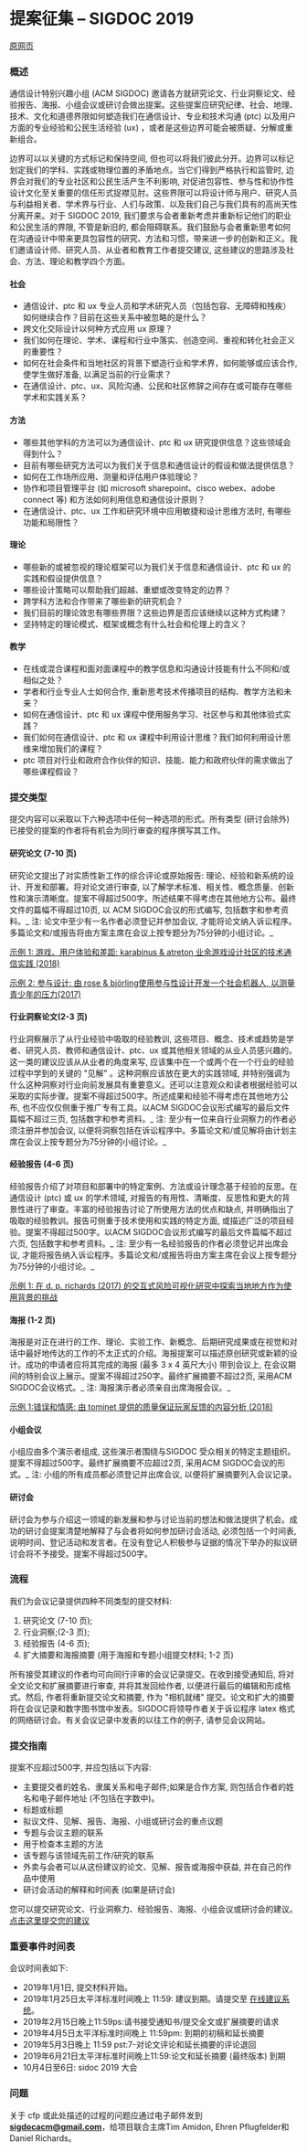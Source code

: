 # 提案征集 – SIGDOC 2019

[原网页](https://sigdoc.acm.org/conference/2019/call-for-proposals/ "Permalink to Call for Proposals – SIGDOC 2019")

### **概述**

通信设计特别兴趣小组 (ACM SIGDOC) 邀请各方就研究论文、行业洞察论文、经验报告、海报、小组会议或研讨会做出提案。这些提案应研究纪律、社会、地理、技术、文化和道德界限如何塑造我们在通信设计、专业和技术沟通 (ptc) 以及用户方面的专业经验和公民生活经验 (ux) ，或者是这些边界可能会被质疑、分解或重新组合。

边界可以以关键的方式标记和保持空间, 但也可以将我们彼此分开。边界可以标记划定我们的学科、实践或物理位置的矛盾地点。当它们得到严格执行和监管时, 边界会对我们的专业社区和公民生活产生不利影响, 对促进包容性、参与性和协作性设计文化至关重要的信任形式捉襟见肘。这些界限可以将设计师与用户、研究人员与利益相关者、学术界与行业、人们与政策、以及我们自己与我们具有的高尚天性分离开来。对于 SIGDOC 2019, 我们要求与会者重新考虑并重新标记他们的职业和公民生活的界限, 不管是新旧的, 都会阻碍联系。我们鼓励与会者重新思考如何在沟通设计中带来更具包容性的研究、方法和习惯，带来进一步的创新和正义。我们邀请设计师、研究人员、从业者和教育工作者提交建议, 这些建议的思路涉及社会、方法、理论和教学四个方面。

#### **社会**

* 通信设计、ptc 和 ux 专业人员和学术研究人员（包括包容、无障碍和残疾）如何继续合作？目前在这些关系中被忽略的是什么？
* 跨文化交际设计以何种方式应用 ux 原理？
* 我们如何在理论、学术、课程和行业中落实、创造空间、重视和转化社会正义的重要性？
* 如何在社会条件和当地社区的背景下塑造行业和学术界，如何能够或应该合作, 使学生做好准备, 以满足当前的行业需求？
* 在通信设计、ptc、ux、风险沟通、公民和社区修辞之间存在或可能存在哪些学术和实践关系？

#### **方法**
* 哪些其他学科的方法可以为通信设计、ptc 和 ux 研究提供信息？这些领域会得到什么？
* 目前有哪些研究方法可以为我们关于信息和通信设计的假设和做法提供信息？
* 如何在工作场所应用、测量和评估用户体验理论？
* 协作和项目管理平台 (如 microsoft sharepoint、cisco webex、adobe connect 等) 和方法如何利用信息和通信设计原则？
* 在通信设计、ptc、ux 工作和研究环境中应用敏捷和设计思维方法时, 有哪些功能和局限性？

#### **理论**

* 哪些新的或被忽视的理论框架可以为我们关于信息和通信设计、ptc 和 ux 的实践和假设提供信息？
* 哪些设计策略可以帮助我们超越、重塑或改变特定的边界？
* 跨学科方法和合作带来了哪些新的研究机会？
* 我们目前的理论效忠有哪些界限？这些边界是否应该继续以这种方式构建？
* 坚持特定的理论模式、框架或概念有什么社会和伦理上的含义？


#### **教学**

* 在线或混合课程和面对面课程中的教学信息和沟通设计技能有什么不同和/或相似之处？
* 学者和行业专业人士如何合作, 重新思考技术传播项目的结构、教学方法和未来？
* 如何在通信设计、ptc 和 ux 课程中使用服务学习、社区参与和其他体验式实践？
* 我们如何在通信设计、ptc 和 ux 课程中利用设计思维？我们如何利用设计思维来增加我们的课程？
* ptc 项目对行业和政府合作伙伴的知识、技能、能力和政府伙伴的需求做出了哪些课程假设？


 

### **提交类型**

提交内容可以采取以下六种选项中任何一种选项的形式。所有类型 (研讨会除外) 已接受的提案的作者将有机会为同行审查的程序撰写其工作。




#### **研究论文 (7-10 页)**

研究论文提出了对实质性新工作的综合评论或原始报告: 理论、经验和新系统的设计、开发和部署。将对论文进行审查, 以了解学术标准、相关性、概念质量、创新性和演示清晰度。提案不得超过500字。所述结果不得考虑在其他地方公布。最终文件的篇幅不得超过10页, 以 ACM SIGDOC会议的形式编写, 包括数字和参考资料。_ 注: 论文中至少有一名作者必须登记并参加会议, 才能将论文纳入诉讼程序。多篇论文和/或报告将由方案主席在会议上按专题分为75分钟的小组讨论。_

[示例 1: 游戏、用户体验和差距: karabinus & atreton 业余游戏设计社区的技术通信实践 (2018)][1]

[示例 2: 参与设计: 由 rose & björling使用参与性设计开发一个社会机器人, 以测量青少年的压力(2017)][3]

#### **行业洞察论文(2-3 页)**

行业洞察展示了从行业经验中吸取的经验教训, 这些项目、概念、技术或趋势是学者、研究人员、教师和通信设计、ptc、ux 或其他相关领域的从业人员感兴趣的。这一类的建议应该从从业者的角度来写, 应该集中在一个或两个在一个行业的经验过程中学到的关键的 "见解" 。这种洞察应该放在更大的实践领域, 并特别强调为什么这种洞察对行业向前发展具有重要意义。还可以注意观众和读者根据经验可以采取的实际步骤。提案不得超过500字。所述成果和经验不得考虑在其他地方公布, 也不应仅仅侧重于推广专有工具。以ACM SIGDOC会议形式编写的最后文件篇幅不超过三页, 包括数字和参考资料。_ 注: 至少有一位来自行业洞察力的作者必须注册并参加会议, 以便将洞察包括在诉讼程序中。多篇论文和/或见解将由计划主席在会议上按专题分为75分钟的小组讨论。_

#### **经验报告 (4-6 页)**

经验报告介绍了对项目和部署中的特定案例、方法或设计理念基于经验的反思。在通信设计 (ptc) 或 ux 的学术领域, 对报告的有用性、清晰度、反思性和更大的背景性进行了审查。丰富的经验报告讨论了所使用方法的优点和缺点, 并明确指出了吸取的经验教训。报告可侧重于技术使用和实践的特定方面, 或描述广泛的项目经验。提案不得超过500字。以ACM SIGDOC会议形式编写的最后文件篇幅不超过六页, 包括数字和参考资料。_ 注: 至少有一名经验报告的作者必须登记并出席会议, 才能将报告纳入诉讼程序。多篇论文和/或报告将由方案主席在会议上按专题分为75分钟的小组讨论。_

[示例 1: 在 d. p. richards (2017) 的交互式风险可视化研究中探索当地地方作为使用背景的挑战][3]

#### **海报 (1-2 页)**

海报是对正在进行的工作、理论、实验工作、新概念、后期研究成果或在视觉和对话中最好地传达的工作的不太正式的介绍。海报提案可以描述原创研究或新颖的设计。成功的申请者应将其完成的海报 (最多 3 x 4 英尺大小) 带到会议上, 在会议期间的特别会议上展示。提案不得超过250字。最终扩展摘要不超过2页, 采用ACM SIGDOC会议格式。_ 注: 海报演示者必须亲自出席海报会议。_

[示例 1:错误和情感: 由 tominet 提供的质量保证玩家反馈的内容分析 (2018)][3]


#### **小组会议**

小组应由多个演示者组成, 这些演示者围绕与SIGDOC 受众相关的特定主题组织。提案不得超过500字。最终扩展摘要不应超过2页, 采用ACM SIGDOC会议的形式。_ 注: 小组的所有成员都必须登记并出席会议, 以便将扩展摘要列入会议记录。



#### **研讨会**

研讨会为参与介绍这一领域的新发展和参与讨论当前的想法和做法提供了机会。成功的研讨会提案清楚地解释了与会者将如何参加研讨会活动, 必须包括一个时间表, 说明时间、登记活动和发言者。在没有登记人积极参与证据的情况下举办的拟议研讨会将不予接受。提案不得超过500字。


### **流程**

我们为会议记录提供四种不同类型的提交材料:

1. 研究论文 (7-10 页);
2. 行业洞察;(2-3 页);
3. 经验报告 (4-6 页);
4. 扩大摘要和海报摘要 (用于海报和专题小组提交材料; 1-2 页)

所有接受其建议的作者均可向同行评审的会议记录提交。在收到接受通知后, 将对全文论文和扩展摘要进行审查, 并将其发回给作者, 以便进行最后的编辑和形成格式。然后, 作者将重新提交论文和摘要, 作为 "相机就绪" 提交。论文和扩大的摘要将在会议记录和数字图书馆中发表。SIGDOC将领导作者关于诉讼程序 latex 格式的网络研讨会。有关会议记录中发表的以往工作的例子, 请参见会议网站。

 


### **提交指南**

提案不应超过500字, 并应包括以下内容:

* 主要提交者的姓名、隶属关系和电子邮件;如果是合作方案, 则包括合作者的姓名和电子邮件地址 (不包括在字数中)。
* 标题或标题
* 拟议文件、见解、报告、海报、小组或研讨会的重点议题
* 专题与会议主题的联系
* 用于检查本主题的方法
* 该专题与该领域先前工作/研究的联系
* 外卖与会者可以从这份建议的论文、见解、报告或海报中获益, 并在自己的作品中使用
* 研讨会活动的解释和时间表 (如果是研讨会)

您可以提交研究论文、行业洞察力、经验报告、海报、小组会议或研讨会的建议。[点击这里提交您的建议][5]


### **重要事件时间表**

会议时间表如下:

* 2019年1月1日, 提交材料开始。
* 2019年1月25日太平洋标准时间晚上 11:59: 建议到期。请提交至 [在线建议系统][5]。
* 2019年2月15日晚上11:59ps:请书接受通知书/提交全文或扩展摘要的请求
* 2019年4月5日太平洋标准时间晚上 11:59pm: 到期的初稿和延长摘要
* 2019年5月3日晚上 11:59 pst:7-对论文评论和延长摘要的评论退回
* 2019年6月21日太平洋标准时间晚上11:59:论文和延长摘要 (最终版本) 到期
* 10月4日至6日: sidoc 2019 大会



### **问题**

关于 cfp 或此处描述的过程的问题应通过电子邮件发到**sigdocacm@gmail.com**，给项目联合主席Tim Amidon, Ehren Pflugfelder和Daniel Richards。 



[1]: http://sigdoc.acm.org/conference/2019/wp-content/uploads/sites/10/2018/10/a2-karabinus.pdf
[2]: http://sigdoc.acm.org/conference/2019/wp-content/uploads/sites/10/2018/10/a7-rose-2.pdf
[3]: http://sigdoc.acm.org/conference/2019/wp-content/uploads/sites/10/2018/10/a25-richards.pdf
[4]: http://sigdoc.acm.org/conference/2019/wp-content/uploads/sites/10/2018/10/a22-thominet.pdf
[5]: https://easychair.org/conferences/?conf=acmsigdoc2019

  
